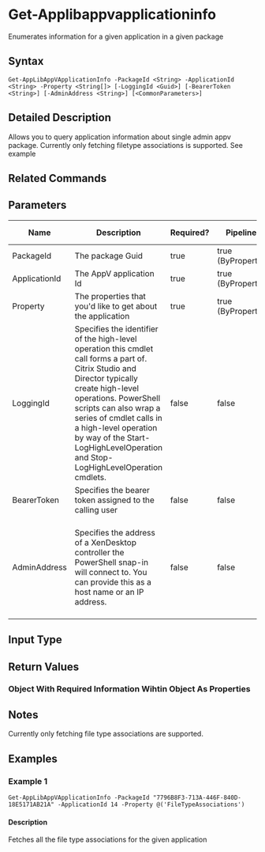 ﻿
# Get-Applibappvapplicationinfo
Enumerates information for a given application in a given package
## Syntax
```
Get-AppLibAppVApplicationInfo -PackageId <String> -ApplicationId <String> -Property <String[]> [-LoggingId <Guid>] [-BearerToken <String>] [-AdminAddress <String>] [<CommonParameters>]
```
## Detailed Description
Allows you to query application information about single admin appv package. Currently only fetching filetype associations is supported. See example


## Related Commands

## Parameters
| Name   | Description | Required? | Pipeline Input | Default Value |
| --- | --- | --- | --- | --- |
| PackageId | The package Guid | true | true (ByPropertyName) |  |
| ApplicationId | The AppV application Id | true | true (ByPropertyName) |  |
| Property | The properties that you'd like to get about the application | true | true (ByPropertyName) |  |
| LoggingId | Specifies the identifier of the high-level operation this cmdlet call forms a part of. Citrix Studio and Director typically create high-level operations. PowerShell scripts can also wrap a series of cmdlet calls in a high-level operation by way of the Start-LogHighLevelOperation and Stop-LogHighLevelOperation cmdlets. | false | false |  |
| BearerToken | Specifies the bearer token assigned to the calling user | false | false |  |
| AdminAddress | Specifies the address of a XenDesktop controller the PowerShell snap-in will connect to. You can provide this as a host name or an IP address. | false | false | Localhost. Once a value is provided by any cmdlet, this value becomes the default. |

## Input Type

### 

## Return Values

### Object With Required Information Wihtin Object As Properties

## Notes
Currently only fetching file type associations are supported.
## Examples

### Example 1
```
Get-AppLibAppVApplicationInfo -PackageId "7796B8F3-713A-446F-840D-18E5171AB21A" -ApplicationId 14 -Property @('FileTypeAssociations')
```
#### Description
Fetches all the file type associations for the given application
